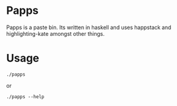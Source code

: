 Papps
=======================

Papps is a paste bin. Its written in haskell and uses happstack and
highlighting-kate amongst other things. 

Usage
================

`./papps`

or

`./papps --help`



